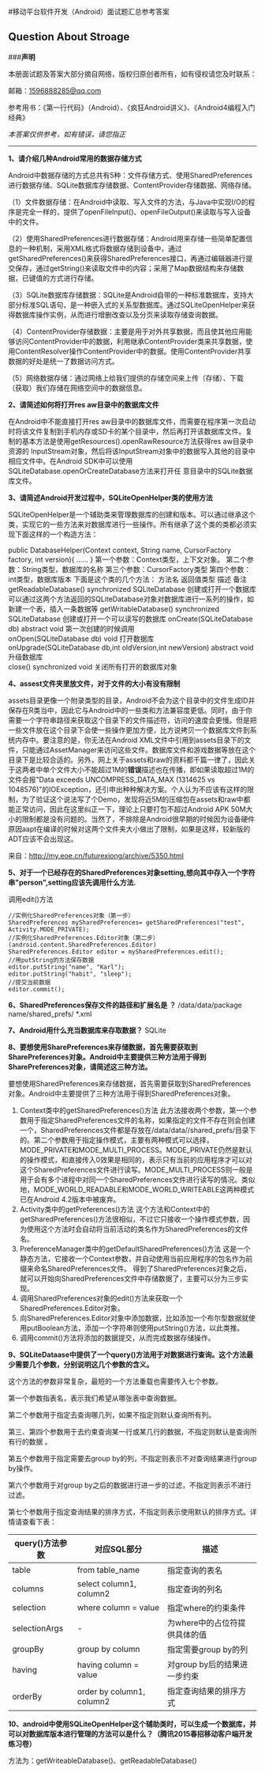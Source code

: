 #移动平台软件开发（Android）面试题汇总参考答案

## Question About Stroage

###**声明**

本册面试题及答案大部分摘自网络，版权归原创者所有，如有侵权请您及时联系：

邮箱：1596888285@qq.com

参考用书：《第一行代码》（Android）、《疯狂Android讲义》、《Android4编程入门经典》

*本答案仅供参考，如有错误，请您指正*


---
**1、请介绍几种Android常用的数据存储方式**

Android中数据存储的方式总共有5种：文件存储方式、使用SharedPreferences进行数据存储、SQLite数据库存储数据、ContentProvider存储数据、网络存储。

（1）文件数据存储：在Android中读取、写入文件的方法，与Java中实现I/O的程序是完全一样的，提供了openFileInput()、openFileOutput()来读取与写入设备中的文件。

（2）使用SharedPreferences进行数据存储：Android用来存储一些简单配置信息的一种机制，采用XML格式将数据存储到设备中，通过getSharedPreferences()来获得SharedPreferences接口，再通过编辑器进行提交保存，通过getString()来读取文件中的内容；采用了Map数据结构来存储数据，已键值的方式进行存储。

（3）SQLite数据库存储数据：SQLite是Android自带的一种标准数据库，支持大部分标准SQL语句，是一种嵌入式的关系型数据库。通过SQLiteOpenHelper来获得数据库操作实例，从而进行增删改查以及分页来读取存储查询数据。

（4）ContentProvider存储数据：主要是用于对外共享数据，而且使其他应用能够访问ContentProvider中的数据，利用继承ContentProvider类来共享数据，使用ContentResolver操作ContentProvider中的数据。使用ContentProvider共享数据的好处是统一了数据访问方式。

（5）网络数据存储：通过网络上给我们提供的存储空间来上传（存储）、下载（获取）我们存储在网络空间中的数据信息。

**2、请简述如何将打开res aw目录中的数据库文件**

在Android中不能直接打开res aw目录中的数据库文件，而需要在程序第一次启动时将该文件复制到手机内存或SD卡的某个目录中，然后再打开该数据库文件。复制的基本方法是使用getResources().openRawResource方法获得res aw目录中资源的 InputStream对象，然后将该InputStream对象中的数据写入其他的目录中相应文件中。在Android SDK中可以使用SQLiteDatabase.openOrCreateDatabase方法来打开任 意目录中的SQLite数据库文件。

**3、请简述Android开发过程中，SQLiteOpenHelper类的使用方法**

SQLiteOpenHelper是一个辅助类来管理数据库的创建和版本。可以通过继承这个类，实现它的一些方法来对数据库进行一些操作。所有继承了这个类的类都必须实现下面这样的一个构造方法： 

public DatabaseHelper(Context context, String name, CursorFactory factory, int version){
    ……
} 
第一个参数：Context类型，上下文对象。 
第二个参数：String类型，数据库的名称 
第三个参数：CursorFactory类型 
第四个参数：int类型，数据库版本 
下面是这个类的几个方法：
方法名	返回值类型	描述	备注
getReadableDatabase()	synchronized SQLiteDatabase	创建或打开一个数据库	可以通过这两个方法返回的SQLiteDatabase对象对数据库进行一系列的操作，如新建一个表，插入一条数据等
getWritableDatabase()	synchronized SQLiteDatabase	创建或打开一个可以读写的数据库	
onCreate(SQLiteDatabase db)	abstract void	第一次创建的时候调用	
onOpen(SQLiteDatabase db)	void	打开数据库	
onUpgrade(SQLiteDatabase db,int oldVersion,int newVersion)	abstract void	升级数据库	
close()	synchronized void	关闭所有打开的数据库对象	

**4、assest文件夹里放文件，对于文件的大小有没有限制**

assets目录更像一个附录类型的目录，Android不会为这个目录中的文件生成ID并保存在R类当中，因此它与Android中的一些类和方法兼容度更低。同时，由于你需要一个字符串路径来获取这个目录下的文件描述符，访问的速度会更慢。但是把一些文件放在这个目录下会使一些操作更加方便，比方说拷贝一个数据库文件到系统内存中。要注意的是，你无法在Android XML文件中引用到assets目录下的文件，只能通过AssetManager来访问这些文件。数据库文件和游戏数据等放在这个目录下是比较合适的。另外，网上关于assets和raw的资料都千篇一律了，因此关于这两者中单个文件大小不能超过1M的**错误**描述也在传播，即如果读取超过1M的文件会报"Data exceeds UNCOMPRESS_DATA_MAX (1314625 vs 1048576)"的IOException，还引申出种种解决方案。个人认为不应该有这样的限制，为了验证这个说法写了个Demo，发现将近5M的压缩包在assets和raw中都能正常访问，因此在这里纠正一下，理论上只要打包不超过Android APK 50M大小的限制都是没有问题的。当然了，不排除是Android很早期的时候因为设备硬件原因aapt在编译的时候对这两个文件夹大小做出了限制，如果是这样，较新版的ADT应该不会出现这。

来自：http://my.eoe.cn/futurexiong/archive/5350.html


**5、对于一个已经存在的SharedPreferences对象setting,想向其中存入一个字符串"person",setting应该先调用什么方法.**

调用edit()方法

```
//实例化SharedPreferences对象（第一步） 
SharedPreferences mySharedPreferences= getSharedPreferences("test", 
Activity.MODE_PRIVATE); 
//实例化SharedPreferences.Editor对象（第二步）(android.content.SharedPreferences.Editor)
SharedPreferences.Editor editor = mySharedPreferences.edit(); 
//用putString的方法保存数据 
editor.putString("name", "Karl"); 
editor.putString("habit", "sleep"); 
//提交当前数据 
editor.commit();
```

**6、SharedPreferences保存文件的路径和扩展名是 ？**
/data/data/package name/shared_prefs/ *.xml    

**7、Android用什么充当数据库来存取数据？**
SQLite

**8、要想使用SharePreferences来存储数据，首先需要获取到SharePreferences对象。Android中主要提供三种方法用于得到SharePreferences对象，请简述这三种方法。**

要想使用SharedPreferences来存储数据，首先需要获取到SharedPreferences对象。Android中主要提供了三种方法用于得到SharedPreferences对象。
1. Context类中的getSharedPreferences()方法
此方法接收两个参数，第一个参数用于指定SharedPreferences文件的名称，如果指定的文件不存在则会创建一个，SharedPreferences文件都是存放在/data/data/<packagename>/shared_prefs/目录下的。第二个参数用于指定操作模式，主要有两种模式可以选择，MODE_PRIVATE和MODE_MULTI_PROCESS。MODE_PRIVATE仍然是默认的操作模式，和直接传入0效果是相同的，表示只有当前的应用程序才可以对这个SharedPreferences文件进行读写。MODE_MULTI_PROCESS则一般是用于会有多个进程中对同一个SharedPreferences文件进行读写的情况。类似地，MODE_WORLD_READABLE和MODE_WORLD_WRITEABLE这两种模式已在Android 4.2版本中被废弃。
2. Activity类中的getPreferences()方法
这个方法和Context中的getSharedPreferences()方法很相似，不过它只接收一个操作模式参数，因为使用这个方法时会自动将当前活动的类名作为SharedPreferences的文件名。
3. PreferenceManager类中的getDefaultSharedPreferences()方法
这是一个静态方法，它接收一个Context参数，并自动使用当前应用程序的包名作为前缀来命名SharedPreferences文件。
得到了SharedPreferences对象之后，就可以开始向SharedPreferences文件中存储数据了，主要可以分为三步实现。
1. 调用SharedPreferences对象的edit()方法来获取一个SharedPreferences.Editor对象。
2. 向SharedPreferences.Editor对象中添加数据，比如添加一个布尔型数据就使用putBoolean方法，添加一个字符串则使用putString()方法，以此类推。
3. 调用commit()方法将添加的数据提交，从而完成数据存储操作。

**9、SQLiteDataase中提供了一个query()方法用于对数据进行查询。这个方法最少需要几个参数，分别说明这几个参数的含义。**

这个方法的参数非常复杂，最短的一个方法重载也需要传入七个参数。

第一个参数指表名，表示我们希望从哪张表中查询数据。

第二个参数用于指定去查询哪几列，如果不指定则默认查询所有列。

第三、第四个参数用于去约束查询某一行或某几行的数据，不指定则默认是查询所有行的数据
。

第五个参数用于指定需要去group by的列，不指定则表示不对查询结果进行group
by操作。

第六个参数用于对group by之后的数据进行进一步的过滤，不指定则表示不进行过滤。

第七个参数用于指定查询结果的排序方式，不指定则表示使用默认的排序方式。详情请查看下表：

|query()方法参数 | 对应SQL部分 | 描述|
| -- | -- | -- |
|table |	from table_name |	指定查询的表名 |
|columns |	select column1, column2 |	指定查询的列名 |
|selection |	where column = value |	指定where的约束条件 |
|selectionArgs |	- |	为where中的占位符提供具体的值 |
|groupBy |	group by column |	指定需要group by的列 |
|having |	having column = value |	对group by后的结果进一步约束 |
|orderBy |	order by column1, column2 |	指定查询结果的排序方式 |

**10、android中使用SQLiteOpenHelper这个辅助类时，可以生成一个数据库，并可以对数据库版本进行管理的方法可以是什么？（腾讯2015春招移动客户端开发练习卷）**

方法为：getWriteableDatabase()、getReadableDatabase()

